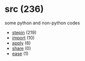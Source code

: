 # src (236)
some python and non-python codes

+ [stepin](stepin/README.md) (219)
+ [import](import/README.md) (10)
+ [apply](apply/README.md) (6)
+ [share](share/README.md) (0)
+ [ease](ease/README.md) (1)
